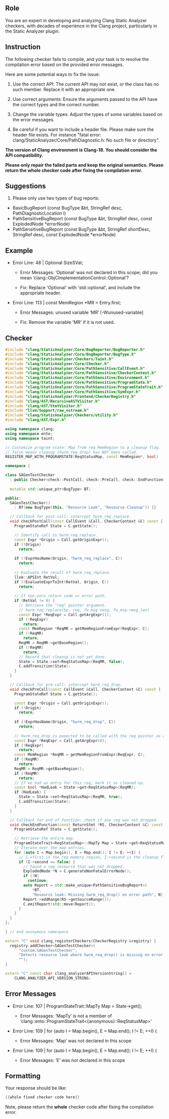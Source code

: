 ## Role

You are an expert in developing and analyzing Clang Static Analyzer checkers, with decades of experience in the Clang project, particularly in the Static Analyzer plugin.

## Instruction

The following checker fails to compile, and your task is to resolve the compilation error based on the provided error messages.

Here are some potential ways to fix the issue:

1. Use the correct API: The current API may not exist, or the class has no such member. Replace it with an appropriate one.

2. Use correct arguments: Ensure the arguments passed to the API have the correct types and the correct number.

3. Change the variable types: Adjust the types of some variables based on the error messages.

4. Be careful if you want to include a header file. Please make sure the header file exists. For instance "fatal error: clang/StaticAnalyzer/Core/PathDiagnostic.h: No such file or directory".

**The version of Clang environment is Clang-18. You should consider the API compatibility.**

**Please only repair the failed parts and keep the original semantics.**
**Please return the whole checker code after fixing the compilation error.**

## Suggestions

1. Please only use two types of bug reports:
  - BasicBugReport (const BugType &bt, StringRef desc, PathDiagnosticLocation l)
  - PathSensitiveBugReport (const BugType &bt, StringRef desc, const ExplodedNode *errorNode)
  - PathSensitiveBugReport (const BugType &bt, StringRef shortDesc, StringRef desc, const ExplodedNode *errorNode)

## Example

- Error Line: 48 |   Optional<DefinedOrUnknownSVal> SizeSVal; 

  - Error Messages: ‘Optional’ was not declared in this scope; did you mean ‘clang::ObjCImplementationControl::Optional’? 

  - Fix: Replace 'Optional<DefinedOrUnknownSVal>' with 'std::optional<DefinedOrUnknownSVal>', and include the appropriate header. 

- Error Line: 113 |     const MemRegion *MR = Entry.first;

    - Error Messages: unused variable ‘MR’ [-Wunused-variable]

    - Fix: Remove the variable 'MR' if it is not used.

## Checker

```cpp
#include "clang/StaticAnalyzer/Core/BugReporter/BugReporter.h"
#include "clang/StaticAnalyzer/Core/BugReporter/BugType.h"
#include "clang/StaticAnalyzer/Checkers/Taint.h"
#include "clang/StaticAnalyzer/Core/Checker.h"
#include "clang/StaticAnalyzer/Core/PathSensitive/CallEvent.h"
#include "clang/StaticAnalyzer/Core/PathSensitive/CheckerContext.h"
#include "clang/StaticAnalyzer/Core/PathSensitive/Environment.h"
#include "clang/StaticAnalyzer/Core/PathSensitive/ProgramState.h"
#include "clang/StaticAnalyzer/Core/PathSensitive/ProgramStateTrait.h"
#include "clang/StaticAnalyzer/Core/PathSensitive/SymExpr.h"
#include "clang/StaticAnalyzer/Frontend/CheckerRegistry.h"
#include "clang/AST/RecursiveASTVisitor.h"
#include "clang/AST/StmtVisitor.h"
#include "llvm/Support/raw_ostream.h"
#include "clang/StaticAnalyzer/Checkers/utility.h"
#include "clang/AST/Expr.h"

using namespace clang;
using namespace ento;
using namespace taint;

// Customize program state: Map from req MemRegion to a cleanup flag.
// false means cleanup (hwrm_req_drop) has NOT been called.
REGISTER_MAP_WITH_PROGRAMSTATE(ReqStatusMap, const MemRegion*, bool)

namespace {

class SAGenTestChecker 
  : public Checker<check::PostCall, check::PreCall, check::EndFunction> {
  
  mutable std::unique_ptr<BugType> BT;

public:
  SAGenTestChecker() 
    : BT(new BugType(this, "Resource Leak", "Resource Cleanup")) {}

  // Callback for post-call: intercept hwrm_req_replace.
  void checkPostCall(const CallEvent &Call, CheckerContext &C) const {
    ProgramStateRef State = C.getState();

    // Identify call to hwrm_req_replace.
    const Expr *Origin = Call.getOriginExpr();
    if (!Origin)
      return;
    
    if (!ExprHasName(Origin, "hwrm_req_replace", C))
      return;
    
    // Evaluate the result of hwrm_req_replace.
    llvm::APSInt RetVal;
    if (!EvaluateExprToInt(RetVal, Origin, C))
      return;
    
    // If non-zero return code => error path.
    if (RetVal != 0) {
      // Retrieve the "req" pointer argument.
      // hwrm_req_replace(bp, req, fw_msg->msg, fw_msg->msg_len)
      const Expr *ReqExpr = Call.getArgExpr(1);
      if (!ReqExpr)
        return;
      const MemRegion *ReqMR = getMemRegionFromExpr(ReqExpr, C);
      if (!ReqMR)
        return;
      ReqMR = ReqMR->getBaseRegion();
      if (!ReqMR)
        return;
      // Record that cleanup is not yet done.
      State = State->set<ReqStatusMap>(ReqMR, false);
      C.addTransition(State);
    }
  }

  // Callback for pre-call: intercept hwrm_req_drop.
  void checkPreCall(const CallEvent &Call, CheckerContext &C) const {
    ProgramStateRef State = C.getState();

    const Expr *Origin = Call.getOriginExpr();
    if (!Origin)
      return;
    
    if (!ExprHasName(Origin, "hwrm_req_drop", C))
      return;
    
    // hwrm_req_drop is expected to be called with the req pointer as argument 0.
    const Expr *ReqExpr = Call.getArgExpr(0);
    if (!ReqExpr)
      return;
    const MemRegion *ReqMR = getMemRegionFromExpr(ReqExpr, C);
    if (!ReqMR)
      return;
    ReqMR = ReqMR->getBaseRegion();
    if (!ReqMR)
      return;
    // If we had an entry for this req, mark it as cleaned up.
    const bool *HadLeak = State->get<ReqStatusMap>(ReqMR);
    if (HadLeak) {
      State = State->set<ReqStatusMap>(ReqMR, true);
      C.addTransition(State);
    }
  }

  // Callback for end of function: check if any req was not dropped.
  void checkEndFunction(const ReturnStmt *RS, CheckerContext &C) const {
    ProgramStateRef State = C.getState();

    // Retrieve the entire map.
    ProgramStateTrait<ReqStatusMap>::MapTy Map = State->get<ReqStatusMap>();
    // Iterate over the map entries.
    for (auto I = Map.begin(), E = Map.end(); I != E; ++I) {
      // I->first is the req memory region, I->second is the cleanup flag.
      if (I->second == false) {
        // Found a req resource that was not dropped.
        ExplodedNode *N = C.generateNonFatalErrorNode();
        if (!N)
          continue;
        auto Report = std::make_unique<PathSensitiveBugReport>(
            *BT,
            "Resource leak: Missing hwrm_req_drop() on error path", N);
        Report->addRange(RS->getSourceRange());
        C.emitReport(std::move(Report));
      }
    }
  }
};

} // end anonymous namespace

extern "C" void clang_registerCheckers(CheckerRegistry &registry) {
  registry.addChecker<SAGenTestChecker>(
      "custom.SAGenTestChecker", 
      "Detects resource leak where hwrm_req_drop() is missing on error path", 
      "");
}

extern "C" const char clang_analyzerAPIVersionString[] =
    CLANG_ANALYZER_API_VERSION_STRING;

```

## Error Messages 

- Error Line: 107 |     ProgramStateTrait<ReqStatusMap>::MapTy Map = State->get<ReqStatusMap>();

	- Error Messages: ‘MapTy’ is not a member of ‘clang::ento::ProgramStateTrait<{anonymous}::ReqStatusMap>’

- Error Line: 109 |     for (auto I = Map.begin(), E = Map.end(); I != E; ++I) {

	- Error Messages: ‘Map’ was not declared in this scope

- Error Line: 109 |     for (auto I = Map.begin(), E = Map.end(); I != E; ++I) {

	- Error Messages: ‘E’ was not declared in this scope



## Formatting 

Your response should be like: 

```cpp
{{whole fixed checker code here}}
```

Note, please return the **whole** checker code after fixing the compilation error.